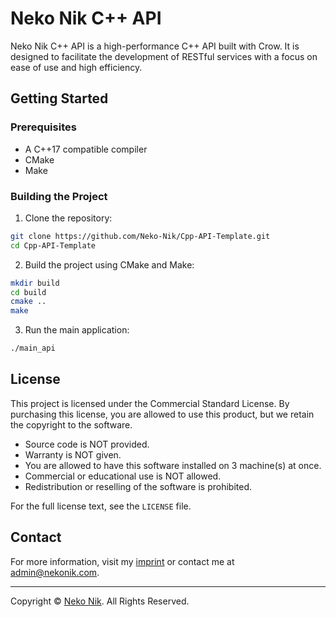# Neko Nik C++ API

Neko Nik C++ API is a high-performance C++ API built with Crow. It is designed to facilitate the development of RESTful services with a focus on ease of use and high efficiency.

## Getting Started

### Prerequisites

- A C++17 compatible compiler
- CMake
- Make

### Building the Project

1. Clone the repository:

```sh
git clone https://github.com/Neko-Nik/Cpp-API-Template.git
cd Cpp-API-Template
```

2. Build the project using CMake and Make:

```sh
mkdir build
cd build
cmake ..
make
```

3. Run the main application:

```sh
./main_api
```

## License

This project is licensed under the Commercial Standard License. By purchasing this license, you are allowed to use this product, but we retain the copyright to the software. 

- Source code is NOT provided.
- Warranty is NOT given.
- You are allowed to have this software installed on 3 machine(s) at once.
- Commercial or educational use is NOT allowed.
- Redistribution or reselling of the software is prohibited.

For the full license text, see the `LICENSE` file.

## Contact

For more information, visit my [imprint](https://www.nekonik.com/impressum) or contact me at [admin@nekonik.com](mailto:admin@nekonik.com).

---

Copyright © [Neko Nik](https://www.nekonik.com). All Rights Reserved.
